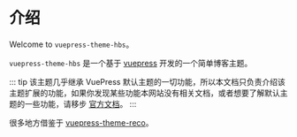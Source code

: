 # 介绍

Welcome to `vuepress-theme-hbs`。

`vuepress-theme-hbs` 是一个基于 [vuepress](https://www.vuepress.cn/) 开发的一个简单博客主题。

::: tip
该主题几乎继承 VuePress 默认主题的一切功能，所以本文档只负责介绍该主题扩展的功能，如果你发现某些功能本网站没有相关文档，或者想要了解默认主题的一些功能，请移步 [官方文档](https://www.vuepress.cn)。
:::

很多地方借鉴于 [vuepress-theme-reco](https://vuepress-theme-reco.recoluan.com/)。
